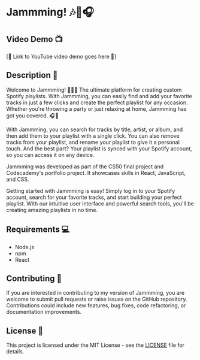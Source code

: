 # Jammming! 🎶🎵🎧

## Video Demo 📺
[🔗 Link to YouTube video demo goes here 🔗]

## Description 📝

Welcome to Jammming! 🎉🎊🎶 The ultimate platform for creating custom Spotify playlists. With Jammming, you can easily find and add your favorite tracks in just a few clicks and create the perfect playlist for any occasion. Whether you're throwing a party or just relaxing at home, Jammming has got you covered. 🎧🎵

With Jammming, you can search for tracks by title, artist, or album, and then add them to your playlist with a single click. You can also remove tracks from your playlist, and rename your playlist to give it a personal touch. And the best part? Your playlist is synced with your Spotify account, so you can access it on any device.

Jammming was developed as part of the CS50 final project and Codecademy's portfolio project. It showcases skills in React, JavaScript, and CSS.

Getting started with Jammming is easy! Simply log in to your Spotify account, search for your favorite tracks, and start building your perfect playlist. With our intuitive user interface and powerful search tools, you'll be creating amazing playlists in no time.

## Requirements 💻

* Node.js
* npm
* React

## Contributing 🤝

If you are interested in contributing to my version of Jammming, you are welcome to submit pull requests or raise issues on the GitHub repository. Contributions could include new features, bug fixes, code refactoring, or documentation improvements.

## License 📄

This project is licensed under the MIT License - see the [LICENSE](LICENSE) file for details.
